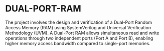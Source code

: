 # DUAL-PORT-RAM
The project involves the design and verification of a Dual-Port Random Access Memory (RAM) using SystemVerilog and Universal Verification Methodology (UVM). A Dual-Port RAM allows simultaneous read and write operations through two independent ports (Port A and Port B), enabling higher memory access bandwidth compared to single-port memories. 
